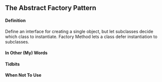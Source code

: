 ## The Abstract Factory Pattern
#### Definition
Define an interface for creating a single object, but let subclasses decide which class to instantiate. 
Factory Method lets a class defer instantiation to subclasses.

#### In Other (My) Words

#### Tidbits

#### When Not To Use
